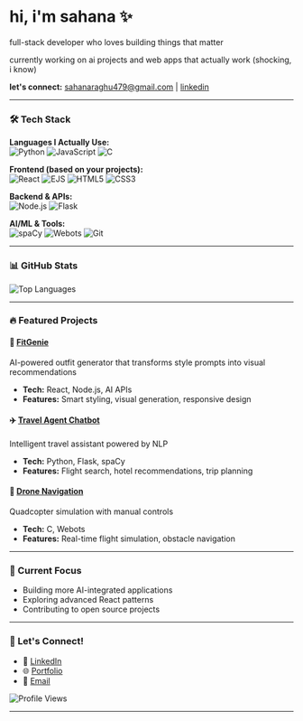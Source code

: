 # hi, i'm sahana ✨

full-stack developer who loves building things that matter

currently working on ai projects and web apps that actually work (shocking, i know)

**let's connect:** sahanaraghu479@gmail.com | [linkedin](https://www.linkedin.com/in/sahana12/)

---

### 🛠️ Tech Stack

**Languages I Actually Use:**  
![Python](https://img.shields.io/badge/Python-3776AB?style=for-the-badge&logo=python&logoColor=white)
![JavaScript](https://img.shields.io/badge/JavaScript-F7DF1E?style=for-the-badge&logo=javascript&logoColor=black)
![C](https://img.shields.io/badge/C-00599C?style=for-the-badge&logo=c&logoColor=white)

**Frontend (based on your projects):**  
![React](https://img.shields.io/badge/React-20232A?style=for-the-badge&logo=react&logoColor=61DAFB)
![EJS](https://img.shields.io/badge/EJS-B4CA65?style=for-the-badge&logo=ejs&logoColor=black)
![HTML5](https://img.shields.io/badge/HTML5-E34F26?style=for-the-badge&logo=html5&logoColor=white)
![CSS3](https://img.shields.io/badge/CSS3-1572B6?style=for-the-badge&logo=css3&logoColor=white)

**Backend & APIs:**  
![Node.js](https://img.shields.io/badge/Node.js-43853D?style=for-the-badge&logo=node.js&logoColor=white)
![Flask](https://img.shields.io/badge/Flask-000000?style=for-the-badge&logo=flask&logoColor=white)

**AI/ML & Tools:**  
![spaCy](https://img.shields.io/badge/spaCy-09A3D5?style=for-the-badge&logo=spacy&logoColor=white)
![Webots](https://img.shields.io/badge/Webots-FF6B6B?style=for-the-badge&logo=robot&logoColor=white)
![Git](https://img.shields.io/badge/Git-F05032?style=for-the-badge&logo=git&logoColor=white)

---

### 📊 GitHub Stats

![Top Languages](https://github-readme-stats.vercel.app/api/top-langs/?username=Sahana1230spec&layout=compact&theme=radical&hide_border=true)

---

### 🔥 Featured Projects

#### 🤖 [FitGenie](https://github.com/Sahana1230spec/FitGenie)
AI-powered outfit generator that transforms style prompts into visual recommendations
- **Tech:** React, Node.js, AI APIs
- **Features:** Smart styling, visual generation, responsive design

#### ✈️ [Travel Agent Chatbot](https://github.com/Sahana1230spec/Travel_Agent_Chatbot)  
Intelligent travel assistant powered by NLP
- **Tech:** Python, Flask, spaCy
- **Features:** Flight search, hotel recommendations, trip planning

#### 🚁 [Drone Navigation](https://github.com/Sahana1230spec/drone-navigation-webots)
Quadcopter simulation with manual controls
- **Tech:** C, Webots
- **Features:** Real-time flight simulation, obstacle navigation

---

### 🎯 Current Focus
- Building more AI-integrated applications
- Exploring advanced React patterns
- Contributing to open source projects

---

### 🤝 Let's Connect!
- 💼 [LinkedIn](https://www.linkedin.com/in/sahana12/)
- 🌐 [Portfolio](https://preview--sahana-verse-portal.lovable.app/)
- 📧 [Email](sahanaraghu479@gmail.com)

![Profile Views](https://komarev.com/ghpvc/?username=Sahana1230spec&color=blueviolet&style=for-the-badge)

---
